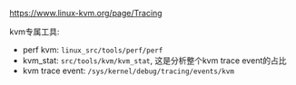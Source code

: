

https://www.linux-kvm.org/page/Tracing

kvm专属工具:

* perf kvm: `linux_src/tools/perf/perf`
* kvm_stat: `src/tools/kvm/kvm_stat`, 这是分析整个kvm trace event的占比
* kvm trace event: `/sys/kernel/debug/tracing/events/kvm`